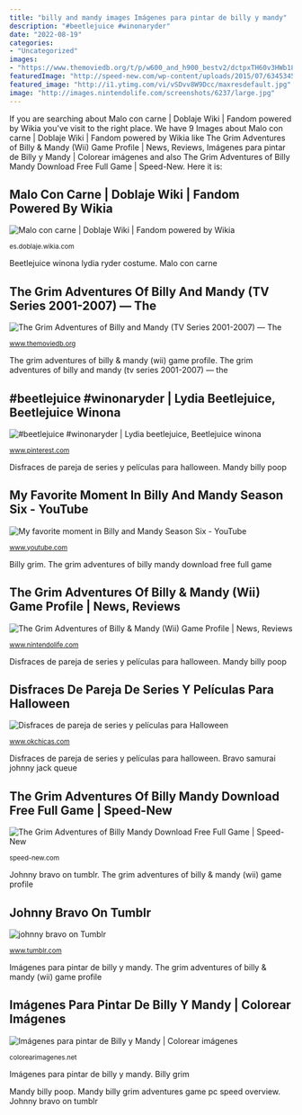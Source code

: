 ```yaml
---
title: "billy and mandy images Imágenes para pintar de billy y mandy"
description: "#beetlejuice #winonaryder"
date: "2022-08-19"
categories:
- "Uncategorized"
images:
- "https://www.themoviedb.org/t/p/w600_and_h900_bestv2/dctpxTH60v3HWb18Aol5x9HccYv.jpg"
featuredImage: "http://speed-new.com/wp-content/uploads/2015/07/63453456346547645346453.jpg"
featured_image: "http://i1.ytimg.com/vi/vSDvv8W9Dcc/maxresdefault.jpg"
image: "http://images.nintendolife.com/screenshots/6237/large.jpg"
---
```


If you are searching about Malo con carne | Doblaje Wiki | Fandom powered by Wikia you've visit to the right place. We have 9 Images about Malo con carne | Doblaje Wiki | Fandom powered by Wikia like The Grim Adventures of Billy &amp; Mandy (Wii) Game Profile | News, Reviews, Imágenes para pintar de Billy y Mandy | Colorear imágenes and also The Grim Adventures of Billy Mandy Download Free Full Game | Speed-New. Here it is:

## Malo Con Carne | Doblaje Wiki | Fandom Powered By Wikia

![Malo con carne | Doblaje Wiki | Fandom powered by Wikia](http://vignette3.wikia.nocookie.net/doblaje/images/9/97/Evil_con_carne.jpg/revision/latest?cb=20110516175359&amp;path-prefix=es "Bravo samurai johnny jack queue")

<small>es.doblaje.wikia.com</small>

Beetlejuice winona lydia ryder costume. Malo con carne

## The Grim Adventures Of Billy And Mandy (TV Series 2001-2007) — The

![The Grim Adventures of Billy and Mandy (TV Series 2001-2007) — The](https://www.themoviedb.org/t/p/w600_and_h900_bestv2/dctpxTH60v3HWb18Aol5x9HccYv.jpg "The grim adventures of billy and mandy (tv series 2001-2007) — the")

<small>www.themoviedb.org</small>

The grim adventures of billy &amp; mandy (wii) game profile. The grim adventures of billy and mandy (tv series 2001-2007) — the

## #beetlejuice #winonaryder | Lydia Beetlejuice, Beetlejuice Winona

![#beetlejuice #winonaryder | Lydia beetlejuice, Beetlejuice winona](https://i.pinimg.com/736x/01/8f/bf/018fbf18cb8d4a9b43533c60f280fe75--lydia-beetlejuice-costume-winona-ryder-beetlejuice.jpg "Mandy billy grim adventures game pc speed overview")

<small>www.pinterest.com</small>

Disfraces de pareja de series y películas para halloween. Mandy billy poop

## My Favorite Moment In Billy And Mandy Season Six - YouTube

![My favorite moment in Billy and Mandy Season Six - YouTube](http://i1.ytimg.com/vi/vSDvv8W9Dcc/maxresdefault.jpg "Disfraces de pareja de series y películas para halloween")

<small>www.youtube.com</small>

Billy grim. The grim adventures of billy mandy download free full game

## The Grim Adventures Of Billy &amp; Mandy (Wii) Game Profile | News, Reviews

![The Grim Adventures of Billy &amp; Mandy (Wii) Game Profile | News, Reviews](http://images.nintendolife.com/screenshots/6237/large.jpg "Johnny bravo on tumblr")

<small>www.nintendolife.com</small>

Disfraces de pareja de series y películas para halloween. Mandy billy poop

## Disfraces De Pareja De Series Y Películas Para Halloween

![Disfraces de pareja de series y películas para Halloween](https://www.okchicas.com/wp-content/uploads/2020/10/Disfraces-de-pareja-de-Halloween-6-1114x1536.jpg "Malo con carne")

<small>www.okchicas.com</small>

Disfraces de pareja de series y películas para halloween. Bravo samurai johnny jack queue

## The Grim Adventures Of Billy Mandy Download Free Full Game | Speed-New

![The Grim Adventures of Billy Mandy Download Free Full Game | Speed-New](http://speed-new.com/wp-content/uploads/2015/07/63453456346547645346453.jpg "Mandy billy grim adventures game pc speed overview")

<small>speed-new.com</small>

Johnny bravo on tumblr. The grim adventures of billy &amp; mandy (wii) game profile

## Johnny Bravo On Tumblr

![johnny bravo on Tumblr](https://68.media.tumblr.com/e57b73967051c3db7f5081fa54c617de/tumblr_opz26pMLC91rzn06do1_500.png "My favorite moment in billy and mandy season six")

<small>www.tumblr.com</small>

Imágenes para pintar de billy y mandy. The grim adventures of billy &amp; mandy (wii) game profile

## Imágenes Para Pintar De Billy Y Mandy | Colorear Imágenes

![Imágenes para pintar de Billy y Mandy | Colorear imágenes](https://colorearimagenes.net/wp-content/uploads/2015/08/disegno-le-tenebrose-avventure-di-billy-e-mandy-colorare-mandy-dito.jpg "Beetlejuice winona lydia ryder costume")

<small>colorearimagenes.net</small>

Imágenes para pintar de billy y mandy. Billy grim

Mandy billy poop. Mandy billy grim adventures game pc speed overview. Johnny bravo on tumblr
